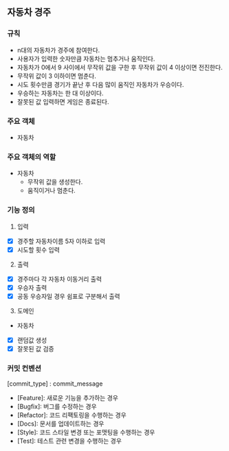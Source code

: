## 자동차 경주

### 규칙
- n대의 자동차가 경주에 참여한다.
- 사용자가 입력한 숫자만큼 자동차는 멈추거나 움직인다.
- 자동차가 0에서 9 사이에서 무작위 값을 구한 후 무작위 값이 4 이상이면 전진한다.
- 무작위 값이 3 이하이면 멈춘다.
- 시도 횟수만큼 경기가 끝난 후 다음 많이 움직인 자동차가 우승이다.
- 우승하는 자동차는 한 대 이상이다.
- 잘못된 값 입력하면 게임은 종료된다.

### 주요 객체
- 자동차


### 주요 객체의 역할
- 자동차
  - 무작위 값을 생성한다.
  - 움직이거나 멈춘다.

### 기능 정의 
1. 입력
- [x] 경주할 자동차이름 5자 이하로 입력
- [x] 시도할 횟수 입력
2. 출력
- [x] 경주마다 각 자동차 이동거리 출력
- [x] 우승자 출력
- [x] 공동 우승자일 경우 쉼표로 구분해서 출력
3. 도메인
- 자동차
- [x] 랜덤값 생성
- [x] 잘못된 값 검증

### 커밋 컨벤션
[commit_type] : commit_message
- [Feature]: 새로운 기능을 추가하는 경우
- [Bugfix]: 버그를 수정하는 경우
- [Refactor]: 코드 리팩토링을 수행하는 경우
- [Docs]: 문서를 업데이트하는 경우
- [Style]: 코드 스타일 변경 또는 포맷팅을 수행하는 경우
- [Test]: 테스트 관련 변경을 수행하는 경우